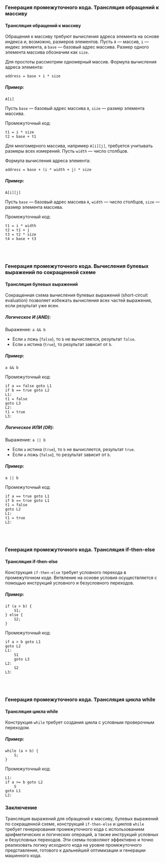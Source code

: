 ### Генерация промежуточного кода. Трансляция обращений к массиву

#### Трансляция обращений к массиву

Обращения к массиву требуют вычисления адреса элемента на основе индекса и, возможно, размеров элементов. Пусть `A` — массив, `i` — индекс элемента, а `base` — базовый адрес массива. Размер одного элемента массива обозначим как `size`.

Для простоты рассмотрим одномерный массив. Формула вычисления адреса элемента:
```
address = base + i * size
```

##### Пример:
```
A[i]
```
Пусть `base` — базовый адрес массива `A`, `size` — размер элемента массива.

Промежуточный код:
```
t1 = i * size
t2 = base + t1
```

Для многомерного массива, например `A[i][j]`, требуется учитывать размеры всех измерений. Пусть `width` — число столбцов.

Формула вычисления адреса элемента:
```
address = base + (i * width + j) * size
```

##### Пример:
```
A[i][j]
```
Пусть `base` — базовый адрес массива `A`, `width` — число столбцов, `size` — размер элемента массива.

Промежуточный код:
```
t1 = i * width
t2 = t1 + j
t3 = t2 * size
t4 = base + t3
```
<br><br>
### Генерация промежуточного кода. Вычисления булевых выражений по сокращенной схеме

#### Трансляция булевых выражений

Сокращенная схема вычисления булевых выражений (short-circuit evaluation) позволяет избежать вычисления всех частей выражения, если результат уже ясен. 

##### Логическое И (AND):
Выражение: `a && b`
- Если `a` ложь (`false`), то `b` не вычисляется, результат `false`.
- Если `a` истина (`true`), то результат зависит от `b`.

##### Пример:
```
a && b
```

Промежуточный код:
```
if a == false goto L1
if b == true goto L2
L1:
t1 = false
goto L3
L2:
t1 = true
L3:
```

##### Логическое ИЛИ (OR):
Выражение: `a || b`
- Если `a` истина (`true`), то `b` не вычисляется, результат `true`.
- Если `a` ложь (`false`), то результат зависит от `b`.

##### Пример:
```
a || b
```

Промежуточный код:
```
if a == true goto L1
if b == true goto L1
t1 = false
goto L2
L1:
t1 = true
L2:
```
<br><br>
### Генерация промежуточного кода. Трансляция if-then-else

#### Трансляция if-then-else

Конструкция `if-then-else` требует условного перехода в промежуточном коде. Ветвление на основе условия осуществляется с помощью инструкций условного и безусловного переходов.

##### Пример:
```
if (a > b) {
    S1;
} else {
    S2;
}
```

Промежуточный код:
```
if a > b goto L1
goto L2
L1:
    S1
    goto L3
L2:
    S2
L3:
```
<br><br>
### Генерация промежуточного кода. Трансляция цикла while

#### Трансляция цикла while

Конструкция `while` требует создания цикла с условным проверочным переходом.

##### Пример:
```
while (a < b) {
    S;
}
```

Промежуточный код:
```
L1:
if a >= b goto L2
    S
goto L1
L2:
```

### Заключение

Трансляция выражений для обращений к массиву, булевых выражений по сокращенной схеме, конструкций `if-then-else` и циклов `while` требует генерирования промежуточного кода с использованием арифметических и логических операций, а также инструкций условных и безусловных переходов. Эти схемы позволяют эффективно и точно реализовать логику исходного кода на уровне промежуточного представления, готового к дальнейшей оптимизации и генерации машинного кода.
